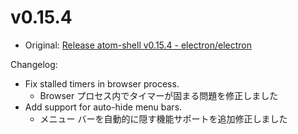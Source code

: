 # v0.15.4

* Original: [Release atom-shell v0.15.4 - electron/electron](https://github.com/electron/electron/releases/tag/v0.15.4)

Changelog:

* Fix stalled timers in browser process.
  * Browser プロセス内でタイマーが固まる問題を修正しました
* Add support for auto-hide menu bars.
  * メニュー バーを自動的に隠す機能サポートを追加修正しました
